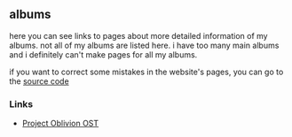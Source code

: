 <link rel="stylesheet" href="https://12three7.me/styles/main.css">

## albums

here you can see links to pages about more detailed information of my albums.
not all of my albums are listed here. i have too many main albums 
and i definitely can't make pages for all my albums.

if you want to correct some mistakes in the website's pages,
you can go to the [source code](https://github.com/12three7/12three7.github.io/)

### Links

- [Project Oblivion OST](/project-oblivion-ost)

